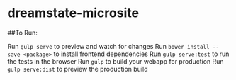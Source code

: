 # dreamstate-microsite

##To Run:

Run `gulp serve` to preview and watch for changes
Run `bower install --save <package>` to install frontend dependencies
Run `gulp serve:test` to run the tests in the browser
Run `gulp` to build your webapp for production
Run `gulp serve:dist` to preview the production build
